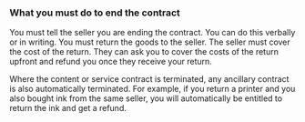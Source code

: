 ###  What you must do to end the contract

You must tell the seller you are ending the contract. You can do this verbally
or in writing. You must return the goods to the seller. The seller must cover
the cost of the return. They can ask you to cover the costs of the return
upfront and refund you once they receive your return.

Where the content or service contract is terminated, any ancillary contract is
also automatically terminated. For example, if you return a printer and you
also bought ink from the same seller, you will automatically be entitled to
return the ink and get a refund.
